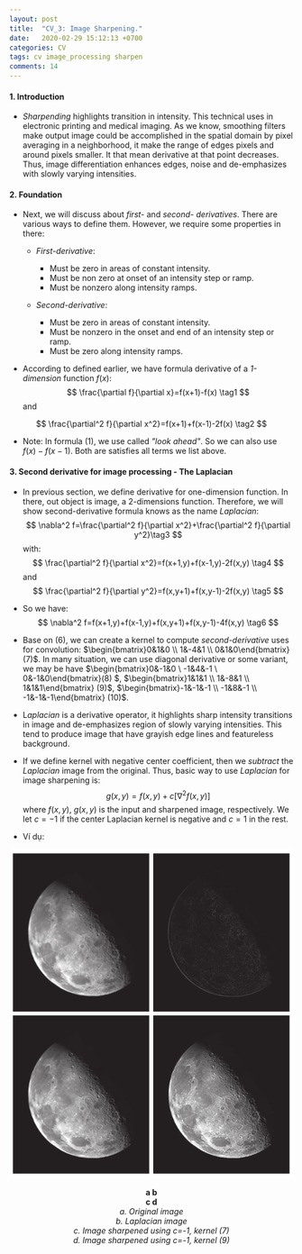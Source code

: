 ```yaml
---
layout: post
title:  "CV_3: Image Sharpening."
date:   2020-02-29 15:12:13 +0700
categories: CV
tags: cv image_processing sharpen
comments: 14
---
```


#### 1. Introduction

* *Sharpending* highlights transition in intensity. This technical uses in electronic printing and medical imaging. As we know, smoothing filters make output image could be accomplished in the spatial domain by pixel averaging in a neighborhood, it make the range of edges pixels and around pixels smaller. It that mean derivative at that point decreases. Thus, image differentiation enhances edges, noise and de-emphasizes with slowly varying intensities.

  

#### 2. Foundation

* Next, we will discuss about *first-* and *second- derivatives*. There are various ways to define them. However, we require some properties in there:

  * *First-derivative*:
    * Must be zero in areas of constant intensity.
    * Must be non zero at onset of an intensity step or ramp.
    * Must be nonzero along intensity ramps.

  * *Second-derivative*:
    * Must be zero in areas of constant intensity.
    * Must be nonzero in the onset and end of an intensity step or ramp.
    * Must be zero along intensity ramps.

* According to defined earlier, we have formula derivative of a <em>1-dimension</em> function $f(x)$:
  $$
  \frac{\partial f}{\partial x}=f(x+1)-f(x)
  \tag1
  $$
   and

$$
\frac{\partial^2 f}{\partial x^2}=f(x+1)+f(x-1)-2f(x) \tag2
$$



* Note: In formula $(1)$,  we use called <em>&quot;look ahead&quot;</em>. So we can also use $f(x)-f(x-1)$. Both are satisfies all terms we list above.

#### 3. Second derivative for image processing - The Laplacian

* In previous section, we define derivative for one-dimension function. In there, out object is image, a 2-dimensions function. Therefore, we will show second-derivative formula knows as the name *Laplacian*:
  $$
  \nabla^2 f=\frac{\partial^2 f}{\partial x^2}+\frac{\partial^2 f}{\partial y^2}\tag3
  $$
  with:
  $$
  \frac{\partial^2 f}{\partial x^2}=f(x+1,y)+f(x-1,y)-2f(x,y) \tag4
  $$
  and
  $$
  \frac{\partial^2 f}{\partial y^2}=f(x,y+1)+f(x,y-1)-2f(x,y) \tag5
  $$

* So we have:
  $$
  \nabla^2 f=f(x+1,y)+f(x-1,y)+f(x,y+1)+f(x,y-1)-4f(x,y) \tag6
  $$

* Base on $(6)$, we can create a kernel to compute <em>second-derivative</em> uses for convolution: $\begin{bmatrix}0&1&0 \\ 1&-4&1 \\ 0&1&0\end{bmatrix} (7)$. In many situation, we can use diagonal derivative or some variant, we may be have $\begin{bmatrix}0&-1&0 \\ -1&4&-1 \\ 0&-1&0\end{bmatrix}(8) $, $\begin{bmatrix}1&1&1 \\ 1&-8&1 \\ 1&1&1\end{bmatrix} (9)$, $\begin{bmatrix}-1&-1&-1 \\ -1&8&-1 \\ -1&-1&-1\end{bmatrix} (10)$.

* L<em>aplacian</em> is a derivative operator, it highlights sharp intensity transitions in image and de-emphasizes region of slowly varying intensities. This tend to produce image that have grayish edge lines and featureless background.

* If we define kernel with negative center coefficient, then we <em>subtract</em> the <em>Laplacian</em> image from the original. Thus, basic way to use <em>Laplacian</em> for image sharpening is:
  $$
  g(x,y)=f(x,y)+c[\nabla^2f(x,y)]\tag{11}
  $$
  where $f(x,y), \ g(x,y)$ is the input and sharpened image, respectively. We let $c=-1$ if the center Laplacian kernel is negative and $c=1$ in the rest.

* Ví dụ:

<p>
    <img src="https://github.com/khoablog/img/blob/master/sharpen.png?raw=true" style="zoom:100%,">
    </p><center><b>a b</b></center> 
<center><b>c d</b></center>
<center><i>a. Original image</i></center>
<center><i>b. Laplacian image</i></center>
<center><i>c. Image sharpened using c=-1, kernel (7)</i></center>
<center><i>d. Image sharpened using c=-1, kernel (9)</i></center>

